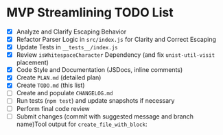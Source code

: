 # MVP Streamlining TODO List

- [x] Analyze and Clarify Escaping Behavior
- [x] Refactor Parser Logic in `src/index.js` for Clarity and Correct Escaping
- [x] Update Tests in `__tests__/index.js`
- [x] Review `isWhitespaceCharacter` Dependency (and fix `unist-util-visit` placement)
- [x] Code Style and Documentation (JSDocs, inline comments)
- [x] Create `PLAN.md` (detailed plan)
- [x] Create `TODO.md` (this list)
- [ ] Create and populate `CHANGELOG.md`
- [ ] Run tests (`npm test`) and update snapshots if necessary
- [ ] Perform final code review
- [ ] Submit changes (commit with suggested message and branch name)Tool output for `create_file_with_block`:

